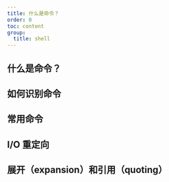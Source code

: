 ```yaml
---
title: 什么是命令？
order: 0
toc: content
group:
  title: shell
---
```


## 什么是命令？

## 如何识别命令

## 常用命令

## I/O 重定向

## 展开（expansion）和引用（quoting）
